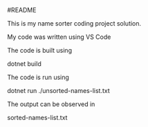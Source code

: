#README 

This is my name sorter coding project solution. 

My code was written using VS Code 

The code is built using 

dotnet build

The code is run using 

dotnet run ./unsorted-names-list.txt 

The output can be observed in 

sorted-names-list.txt 
